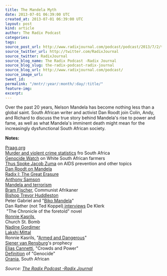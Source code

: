 ```yaml
---
title: The Mandela Myth
date: 2013-07-01 06:39:00 UTC
created_at: 2013-07-01 06:39:00 UTC
layout: post
kind: article
author: The Radix Podcast
categories: 
tags: 
source_post_url: http://www.radixjournal.com/podcast/podcast/2013/7/2/the-mandela-myth
source_twitter_url: http://twitter.com/RadixJournal
source_twitter: RadixJournal
source_blog_name: The Radix Podcast -Radix Journal
source_blog_slug: the-radix-podcast-radix-journal
source_blog_url: http://www.radixjournal.com/podcast/
source_image_url: 
tweet_id: 
permalink: "/mntr/:year/:month/:day/:title/"
feature-img: 
excerpt: 
---
```

<p>Over the past 20 years, Nelson Mandela has become nothing less than a global saint. South African writer and activist Dan Roodt join Colin, Andy, and Richard to discuss the true story behind Mandela's rise to power and fame, as well as what Mandela's imminent death might mean for the increasingly dysfunctional South African society.      </p><p><strong>Notes: </strong></p><p><a href="http://praag.org/">Praag.org</a><br><a href="http://en.wikipedia.org/wiki/Crime_in_South_Africa">Murder and violent crime statistics</a><span> fro South Africa</span><br><a href="http://www.genocidewatch.org/southafrica.html">Genocide Watch</a><span> on White South African farmers</span><br><a href="http://inside-politics.org/2012/07/10/36-quotes-from-jacob-zuma/">Thus Spoke Jacob Zuma</a><span> on AIDS prevention and other topics</span><br><a href="https://www.npiamerica.org/blog/the-mandela-myth/">Dan Roodt on Mandela</a><br><a href="http://www.radixjournal.com/">Radix I: The Great Erasure</a><br><a href="http://www.sahistory.org.za/people/anthony-sampson">Anthony Samson</a><br><a href="http://www.independent.co.uk/news/world/from-terrorist-to-tea-with-the-queen-1327902.html">Mandela and terrorism</a><br><a href="http://www.sahistory.org.za/people/abram-bram-fischer">Bram Fischer</a><span>, Communist Afrikaner</span><br><a href="http://en.wikipedia.org/wiki/Trevor_Huddleston">Bishop Trevor Huddleston</a><br><span>Peter Gabriel and "</span><a href="https://www.youtube.com/watch?v=ewK_Pdj0GCQ">Biko Mandela</a><span>"</span><br><span>Dan Rather (not Ted Koppel)</span><a href="https://www.youtube.com/watch?v=J34VyWDnh-Q"> interviews</a><span> De Klerk </span><br><span> "The Chronicle of the foretold" novel</span><br><a href="http://en.wikipedia.org/wiki/Ronnie_Kasrils">Ronnie Kasrils </a><br><span>Church St. Bomb</span><br><a href="http://en.wikipedia.org/wiki/Nadine_Gordimer">Nadine Gordimer</a><br><a href="http://www.dailymail.co.uk/news/article-2055223/Tony-Blair-billionaire-donor-Lakshmi-Mittal--major-deal-Kazakhstan.html">Lakshi Mittal</a><br><span>Ronnie Kasrils, "</span><a href="http://www.amazon.com/gp/product/0435909835/ref=as_li_ss_tl?ie=UTF8&amp;camp=1789&amp;creative=390957&amp;creativeASIN=0435909835&amp;linkCode=as2&amp;tag=alterright-20">Armed and Dangerous</a><span>"</span><br><a href="http://en.wikipedia.org/wiki/Siener_van_Rensburg">Siener van Rensburg</a><span>'s prophecy</span><br><a href="http://en.wikipedia.org/wiki/Elias_Canetti">Elias Cannetti</a><span>, "Crowds and Power"</span><br><a href="http://www.preventgenocide.org/genocide/officialtext.htm">Definition</a><span> of "Genocide" </span><br><a href="https://www.youtube.com/watch?v=JYbRZhymD5A">Orania</a><span>, South African </span></p><div class="">
    <i>Source: <a href="http://www.radixjournal.com/podcast/">The Radix Podcast -Radix Journal</a></i>
</div>
